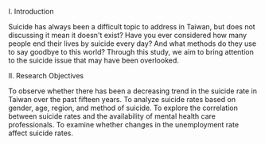 I. Introduction

Suicide has always been a difficult topic to address in Taiwan, but does not discussing it mean it doesn't exist? Have you ever considered how many people end their lives by suicide every day? And what methods do they use to say goodbye to this world? Through this study, we aim to bring attention to the suicide issue that may have been overlooked.

II. Research Objectives

To observe whether there has been a decreasing trend in the suicide rate in Taiwan over the past fifteen years.
To analyze suicide rates based on gender, age, region, and method of suicide.
To explore the correlation between suicide rates and the availability of mental health care professionals.
To examine whether changes in the unemployment rate affect suicide rates.
